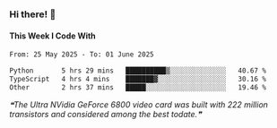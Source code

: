 ### Hi there! 👋

#### This Week I Code With
<!--START_SECTION:waka-->

```txt
From: 25 May 2025 - To: 01 June 2025

Python       5 hrs 29 mins   ██████████▒░░░░░░░░░░░░░░   40.67 %
TypeScript   4 hrs 4 mins    ███████▓░░░░░░░░░░░░░░░░░   30.16 %
Other        2 hrs 37 mins   █████░░░░░░░░░░░░░░░░░░░░   19.46 %
```

<!--END_SECTION:waka-->

<!--STARTS_HERE_QUOTE_README-->
<i>❝The Ultra NVidia GeForce 6800 video card was built with 222 million transistors and considered among the best todate.❞</i>
<!--ENDS_HERE_QUOTE_README-->
